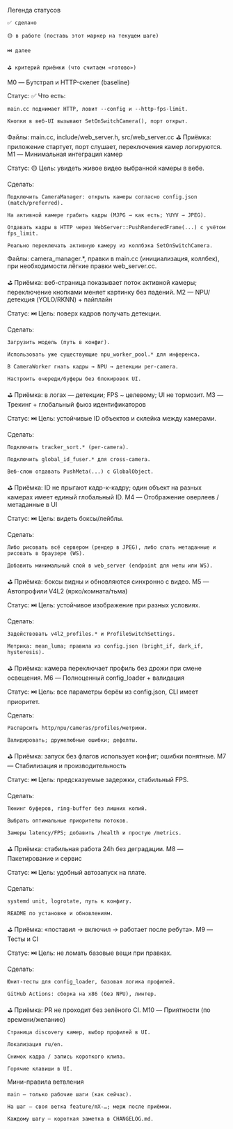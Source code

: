 Легенда статусов

    ✅ сделано

    🟡 в работе (поставь этот маркер на текущем шаге)

    ⏭️ далее

    ⛳ критерий приёмки (что считаем «готово»)

M0 — Бутстрап и HTTP-скелет (baseline)

Статус: ✅
Что есть:

    main.cc поднимает HTTP, ловит --config и --http-fps-limit.

    Кнопки в веб-UI вызывают SetOnSwitchCamera(), порт открыт.

Файлы: main.cc, include/web_server.h, src/web_server.cc
⛳ Приёмка: приложение стартует, порт слушает, переключения камер логируются.
M1 — Минимальная интеграция камер

Статус: 🟡
Цель: увидеть живое видео выбранной камеры в вебе.

Сделать:

    Подключить CameraManager: открыть камеры согласно config.json (match/preferred).

    На активной камере грабить кадры (MJPG → как есть; YUYV → JPEG).

    Отдавать кадры в HTTP через WebServer::PushRenderedFrame(...) с учётом fps_limit.

    Реально переключать активную камеру из коллбэка SetOnSwitchCamera.

Файлы:
camera_manager.*, правки в main.cc (инициализация, коллбек), при необходимости лёгкие правки web_server.cc.

⛳ Приёмка: веб-страница показывает поток активной камеры; переключение кнопками меняет картинку без падений.
M2 — NPU/детекция (YOLO/RKNN) + пайплайн

Статус: ⏭️
Цель: поверх кадров получать детекции.

Сделать:

    Загрузить модель (путь в конфиг).

    Использовать уже существующие npu_worker_pool.* для инференса.

    В CameraWorker гнать кадры → NPU → детекции per-camera.

    Настроить очереди/буферы без блокировок UI.

⛳ Приёмка: в логах — детекции; FPS ~ целевому; UI не тормозит.
M3 — Трекинг + глобальный фьюз идентификаторов

Статус: ⏭️
Цель: устойчивые ID объектов и склейка между камерами.

Сделать:

    Подключить tracker_sort.* (per-camera).

    Подключить global_id_fuser.* для cross-camera.

    Веб-слою отдавать PushMeta(...) с GlobalObject.

⛳ Приёмка: ID не прыгают кадр-к-кадру; один объект на разных камерах имеет единый глобальный ID.
M4 — Отображение оверлеев / метаданные в UI

Статус: ⏭️
Цель: видеть боксы/лейблы.

Сделать:

    Либо рисовать всё сервером (рендер в JPEG), либо слать метаданные и рисовать в браузере (WS).

    Добавить минимальный слой в web_server (endpoint для меты или WS).

⛳ Приёмка: боксы видны и обновляются синхронно с видео.
M5 — Автопрофили V4L2 (ярко/комната/тьма)

Статус: ⏭️
Цель: устойчивое изображение при разных условиях.

Сделать:

    Задействовать v4l2_profiles.* и ProfileSwitchSettings.

    Метрика: mean_luma; правила из config.json (bright_if, dark_if, hysteresis).

⛳ Приёмка: камера переключает профиль без дрожи при смене освещения.
M6 — Полноценный config_loader + валидация

Статус: ⏭️
Цель: все параметры берём из config.json, CLI имеет приоритет.

Сделать:

    Распарсить http/npu/cameras/profiles/метрики.

    Валидировать; дружелюбные ошибки; дефолты.

⛳ Приёмка: запуск без флагов использует конфиг; ошибки понятные.
M7 — Стабилизация и производительность

Статус: ⏭️
Цель: предсказуемые задержки, стабильный FPS.

Сделать:

    Тюнинг буферов, ring-buffer без лишних копий.

    Выбрать оптимальные приоритеты потоков.

    Замеры latency/FPS; добавить /health и простую /metrics.

⛳ Приёмка: стабильная работа 24h без деградации.
M8 — Пакетирование и сервис

Статус: ⏭️
Цель: удобный автозапуск на плате.

Сделать:

    systemd unit, logrotate, путь к конфигу.

    README по установке и обновлениям.

⛳ Приёмка: «поставил → включил → работает после ребута».
M9 — Тесты и CI

Статус: ⏭️
Цель: не ломать базовые вещи при правках.

Сделать:

    Юнит-тесты для config_loader, базовая логика профилей.

    GitHub Actions: сборка на x86 (без NPU), линтер.

⛳ Приёмка: PR не проходит без зелёного CI.
M10 — Приятности (по времени/желанию)

    Страница discovery камер, выбор профилей в UI.

    Локализация ru/en.

    Снимок кадра / запись короткого клипа.

    Горячие клавиши в UI.

Мини-правила ветвления

    main — только рабочие шаги (как сейчас).

    На шаг — своя ветка feature/mX-…; мерж после приёмки.

    Каждому шагу — короткая заметка в CHANGELOG.md.